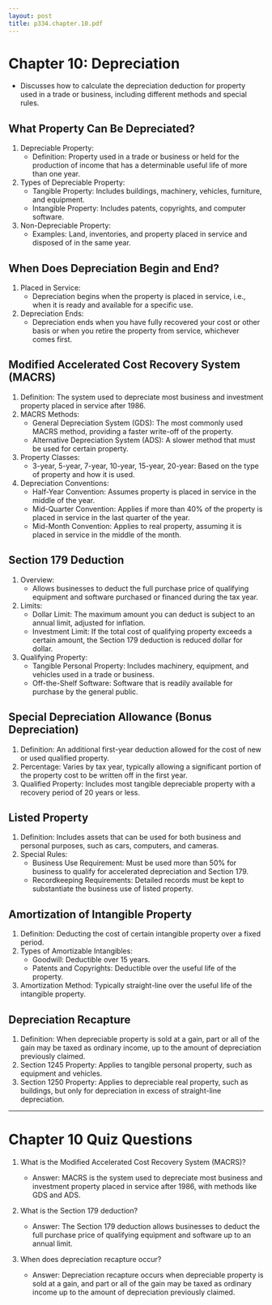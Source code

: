```yaml
---
layout: post
title: p334.chapter.10.pdf
--- 
```


# Chapter 10: Depreciation

- Discusses how to calculate the depreciation deduction for property used in a trade or business, including different methods and special rules.

## What Property Can Be Depreciated?

1. Depreciable Property:
   - Definition: Property used in a trade or business or held for the production of income that has a determinable useful life of more than one year.
2. Types of Depreciable Property:
   - Tangible Property: Includes buildings, machinery, vehicles, furniture, and equipment.
   - Intangible Property: Includes patents, copyrights, and computer software.
3. Non-Depreciable Property:
   - Examples: Land, inventories, and property placed in service and disposed of in the same year.

## When Does Depreciation Begin and End?

1. Placed in Service:
   - Depreciation begins when the property is placed in service, i.e., when it is ready and available for a specific use.
2. Depreciation Ends:
   - Depreciation ends when you have fully recovered your cost or other basis or when you retire the property from service, whichever comes first.

## Modified Accelerated Cost Recovery System (MACRS)

1. Definition: The system used to depreciate most business and investment property placed in service after 1986.
2. MACRS Methods:
   - General Depreciation System (GDS): The most commonly used MACRS method, providing a faster write-off of the property.
   - Alternative Depreciation System (ADS): A slower method that must be used for certain property.
3. Property Classes:
   - 3-year, 5-year, 7-year, 10-year, 15-year, 20-year: Based on the type of property and how it is used.
4. Depreciation Conventions:
   - Half-Year Convention: Assumes property is placed in service in the middle of the year.
   - Mid-Quarter Convention: Applies if more than 40% of the property is placed in service in the last quarter of the year.
   - Mid-Month Convention: Applies to real property, assuming it is placed in service in the middle of the month.

## Section 179 Deduction

1. Overview:
   - Allows businesses to deduct the full purchase price of qualifying equipment and software purchased or financed during the tax year.
2. Limits:
   - Dollar Limit: The maximum amount you can deduct is subject to an annual limit, adjusted for inflation.
   - Investment Limit: If the total cost of qualifying property exceeds a certain amount, the Section 179 deduction is reduced dollar for dollar.
3. Qualifying Property:
   - Tangible Personal Property: Includes machinery, equipment, and vehicles used in a trade or business.
   - Off-the-Shelf Software: Software that is readily available for purchase by the general public.

## Special Depreciation Allowance (Bonus Depreciation)

1. Definition: An additional first-year deduction allowed for the cost of new or used qualified property.
2. Percentage: Varies by tax year, typically allowing a significant portion of the property cost to be written off in the first year.
3. Qualified Property: Includes most tangible depreciable property with a recovery period of 20 years or less.

## Listed Property

1. Definition: Includes assets that can be used for both business and personal purposes, such as cars, computers, and cameras.
2. Special Rules:
   - Business Use Requirement: Must be used more than 50% for business to qualify for accelerated depreciation and Section 179.
   - Recordkeeping Requirements: Detailed records must be kept to substantiate the business use of listed property.

## Amortization of Intangible Property

1. Definition: Deducting the cost of certain intangible property over a fixed period.
2. Types of Amortizable Intangibles:
   - Goodwill: Deductible over 15 years.
   - Patents and Copyrights: Deductible over the useful life of the property.
3. Amortization Method: Typically straight-line over the useful life of the intangible property.

## Depreciation Recapture

1. Definition: When depreciable property is sold at a gain, part or all of the gain may be taxed as ordinary income, up to the amount of depreciation previously claimed.
2. Section 1245 Property: Applies to tangible personal property, such as equipment and vehicles.
3. Section 1250 Property: Applies to depreciable real property, such as buildings, but only for depreciation in excess of straight-line depreciation.

---

# Chapter 10 Quiz Questions

1. What is the Modified Accelerated Cost Recovery System (MACRS)?
   - Answer: MACRS is the system used to depreciate most business and investment property placed in service after 1986, with methods like GDS and ADS.

2. What is the Section 179 deduction?
   - Answer: The Section 179 deduction allows businesses to deduct the full purchase price of qualifying equipment and software up to an annual limit.

3. When does depreciation recapture occur?
   - Answer: Depreciation recapture occurs when depreciable property is sold at a gain, and part or all of the gain may be taxed as ordinary income up to the amount of depreciation previously claimed.
